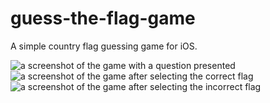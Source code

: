 # guess-the-flag-game
A simple country flag guessing game for iOS. 

![a screenshot of the game with a question presented](https://i.imgur.com/sRFEYyF.png)
![a screenshot of the game after selecting the correct flag](https://i.imgur.com/JYfIaiL.png)
![a screenshot of the game after selecting the incorrect flag](https://i.imgur.com/us1WRZF.png)

